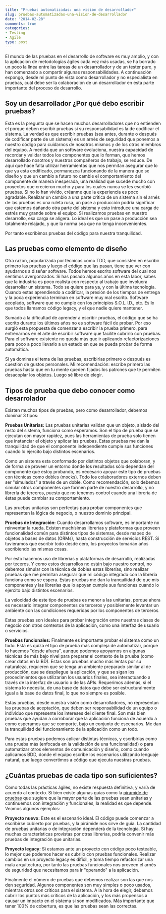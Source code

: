 ```yaml
---
title: "Pruebas automatizadas: una visión de desarrollador"
slug: pruebas-automatizadas-una-vision-de-desarrollador
date: "2014-02-28"
comments: true
categories: 
- Testing
- Agile
type: post
---
```


El mundo de las pruebas en el desarrollo de software es muy amplio, y con la aplicación de metodologías ágiles cada vez más usadas, se ha borrado un poco la línea entre las tareas de un desarrollador y de un tester puro, y han comenzado a compartir algunas responsabilidades. A continuación expongo, desde mi punto de vista como desarrollador y no especialista en pruebas, cuál debe ser la colaboración de un desarrollador en esta parte importante del proceso de desarrollo.

<!--more-->

## Soy un desarrollador ¿Por qué debo escribir pruebas? ##

Esta es la pregunta que se hacen muchos desarrolladores que no entienden el porque deben escribir pruebas si su responsabilidad es la de codificar el sistema. La verdad es que escribir pruebas (sea antes, durante o después de codificar parte de un sistema) es un arnés de seguridad que ponemos a nuestro código para cuidarnos de nosotros mismos y de los otros miembros del equipo. A medida que un software evoluciona, nuestra capacidad de recordar y validar todos los componentes que lo forman, que hemos desarrollado nosotros y nuestros compañeros de trabajo, se reduce. De aqui que hace falta utilizar herramientas que nos permitan asegurar que lo que ya esta codificado, permanezca funcionando de la manera que se diseño y que un cambio a futuro no cambie el comportamiento del componente de manera inesperada, una realidad que sucede mucho con proyectos que crecieron mucho y para los cuales nunca se les escribió pruebas. Si no lo han vivido, créanme que la experiencia es poco agradable. Realizar un cambio a una parte crítica de un sistema sin el arnés de las pruebas es una ruleta rusa, un pase a producción podría significar que estemos dañando otra parte del sistema y esto introduce una carga de estrés muy grande sobre el equipo. Si realizamos pruebas en nuestro desarrollo, esa carga se aligera. Lo ideal es que un pase a producción sea totalmente relajado, y que la norma sea que no tenga inconvenientes.

Por tanto escribimos pruebas del código para nuestra tranquilidad. 

## Las pruebas como elemento de diseño ##

Otra razón, popularizada por técnicas como TDD, que consisten en escribir primero las pruebas y luego el código que las pasan, tiene que ver con ayudarnos a diseñar software. Todos hemos escrito software del cual nos sentimos avergonzados. Si has pasado algunos años en esta labor, sabes que la industria es poco realista con respecto al trabajo que involucra desarrollar un sistema. Todo se quiere para ya, y con la última tecnología. Cuando estas aprendiendo a codificar, la presión de los tiempos de entrega y la poca experiencia terminan en software muy mal escrito. Software acoplado, software que no cumple con los principios S.O.L.I.D., etc. Es lo que todos llamamos código legacy, y el que nadie quiere mantener.

Sumado a la dificultad de aprender a escribir pruebas, el código que se ha escrito durante los últimos años no es software fácil de probar. Por eso surgió esta propuesta de comenzar a escribir la prueba primero, para entrenarnos en el arte de escribir software que facilite cubrirlo con pruebas. Para el software existente no queda más que ir aplicando refactorizaciones para poco a poco llevarlo a un estado en que se pueda probar de forma automática.

Si ya dominas el tema de las pruebas, escribirlas primero o después es cuestión de gustos personales. Mi recomendación: escribe primero las pruebas hasta que en tu mente queden fijados los patrones que te permiten desacoplar los objetos. Luego sé libre de elegir. 

## Tipos de prueba que debo conocer como desarrolador ##

Existen muchos tipos de pruebas, pero como desarrollador, debemos dominar 3 tipos:

**Pruebas Unitarias:** Las pruebas unitarias validan que un objeto, aislado del resto del sistema, funciona como esperamos. Son el tipo de prueba que se ejecutan con mayor rapidez, pues las herramientas de prueba solo tienen que instanciar el objeto y aplicar las pruebas. Estas pruebas me dan la tranquilidad de que el componente independiente cumple sus funciones cuando lo ejercito bajo distintos escenarios. 

Como un sistema esta conformado por distintos objetos que colaboran, y de forma de proveer un entorno donde los resultados sólo dependan del componente que estoy probando, es necesario apoyar este tipo de pruebas con técnicas como dobles (mocks). Todo los colaboradores externos deben ser "simulados" a través de un doble. Como recomendación, solo debemos simular otros componentes que formen parte de nuestro desarrollo, y no librería de terceros, puesto que no tenemos control cuando una librería de éstas puede cambiar su comportamiento. 

Las pruebas unitarias son perfectas para probar componentes que representen la lógica de negocio, o nuestro dominio principal.

**Pruebas de Integración:** Cuando desarrollamos software, es importante no reinventar la rueda. Existen muchísimas librerías y plataformas que proveen funcionalidad común para distintos tipos de sistemas, desde mapeo de objetos a bases de datos (ORMs), hasta construcción de servicios REST. Si tuvieramos que escribir todo desde cero, los proyectos tomarían años escribiendo las mismas cosas. 

Por esto hacemos uso de librerias y plataformas de desarrollo, realizadas por teceros. Y como estos desarrollos no están bajo nuestro control, no debemos simular con la técnica de dobles estas librerías, sino realizar pruebas que me permitan asegurar que mi código integrado con la librería funciona como se espera. Estas pruebas me dan la tranquilidad de que mis componentes y las librerías que lo apoyan cumple sus funciones cuando lo ejercito bajo distintos escenarios.

La velocidad de este tipo de pruebas es menor a las unitarias, porque ahora es necesario integrar componentes de terceros y posiblemente levantar un ambiente con las condiciones requeridas por los componentes de terceros. 

Estas pruebas son ideales para probar integración entre nuestras clases de negocio con otros contextos de la aplicación, como una interfaz de usuario o servicios.

**Pruebas funcionales:** Finalmente es importante probar el sistema como un todo. Esta es quizá el tipo de prueba más compleja de automatizar, porque lo hacemos "desde afuera", aunque podemos apoyarnos en algunas técnicas de más bajo nivel para preparar el contexto de la prueba (como crear datos en la BD). Estas son pruebas mucho más lentas por su naturaleza, requieren que se tenga un ambiente preparado similar al de producción, que se despliegue la aplicación, y que se sigan los procedimientos que utilizarian los usuarios finales, sea interactuando a través de la interfaz de usuario o de las APIs. Requerimos además, si el sistema lo necesita, de una base de datos que debe ser estructuralmente igual a la base de datos final, lo que no siempre es posible.

Estas pruebas, desde nuestra visión como desarrolladores, no representan las pruebas de aceptación, que deben ser responsabilidad de un equipo o individuo que represente los intereses del cliente final. Son más bien pruebas que ayudan a corroborar que la aplicación funciona de acuerdo a como esperamos que se comporte, bajo un conjunto de escenarios. Me dan la tranquilidad del funcionamiento de la aplicación como un todo. 

Para estas pruebas podemos aplicar distintas técnicas, y escribirlas como una prueba más (enfocada en la validación de una funcionalidad) o para automatizar otros elementos de comunicación y diseño, como cuando aplicamos BDD, donde el equipo escribe los escenarios utilizando lenguaje natural, que luego convertimos a código que ejecuta nuestras pruebas.

## ¿Cuántas pruebas de cada tipo son suficientes? ##

Como todas las prácticas ágiles, no existe respuesta definitiva, y varía de acuerdo al contexto. Si bien existe algunas guías como la [pirámide de pruebas](http://martinfowler.com/bliki/TestPyramid.html) que sugiere que la mayor parte de las pruebas sean unitarias y continuemos con integración y funcionales, la realidad es que depende. Veamos algunos ejemplos:

**Proyecto nuevo:** Este es el escenario ideal. El código puede comenzar a escribirse cubierto por pruebas, y la pirámide nos sirve de guía. La cantidad de pruebas unitarias o de integración dependerá de la tecnología. Si hay muchas características provistas por otras librerías, podría convenir más pruebas de integración que unitarias. 

**Proyecto legacy:** Si estamos ante un proyecto con código poco testeable, lo mejor que podemos hacer es cubrilo con pruebas funcionales. Realizar cambios en un proyecto legacy es difícil, y toma tiempo refactorizar una mala arquitectura, por tanto las pruebas funcionales nos proveen el arnés de seguridad que necesitamos para ir "operando" a la aplicación.

Finalmente el número de pruebas que debemos realizar son las que nos den seguridad. Algunos componentes son muy simples o poco usados, mientras otros son críticos para el sistema. A la hora de elegir, debemos cubrir los puntos más críticos de la aplicación, y los más propensos a causar un impacto en el sistema si son modificados. Más importante que tener 100% de cobertura, es que las pruebas sean las correctas. 
